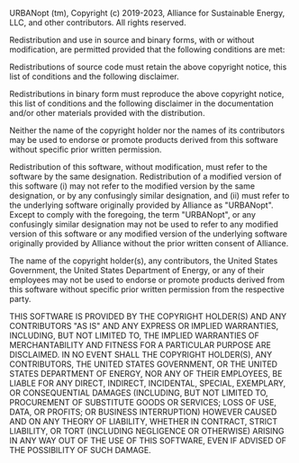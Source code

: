 URBANopt (tm), Copyright (c) 2019-2023, Alliance for Sustainable Energy, LLC, and other
contributors. All rights reserved.

Redistribution and use in source and binary forms, with or without modification,
are permitted provided that the following conditions are met:

Redistributions of source code must retain the above copyright notice, this list
of conditions and the following disclaimer.

Redistributions in binary form must reproduce the above copyright notice, this
list of conditions and the following disclaimer in the documentation and/or other
materials provided with the distribution.

Neither the name of the copyright holder nor the names of its contributors may be
used to endorse or promote products derived from this software without specific
prior written permission.

Redistribution of this software, without modification, must refer to the software
by the same designation. Redistribution of a modified version of this software
(i) may not refer to the modified version by the same designation, or by any
confusingly similar designation, and (ii) must refer to the underlying software
originally provided by Alliance as "URBANopt". Except to comply with the foregoing,
the term "URBANopt", or any confusingly similar designation may not be used to
refer to any modified version of this software or any modified version of the
underlying software originally provided by Alliance without the prior written
consent of Alliance.

The name of the copyright holder(s), any contributors, the United States Government,
the United States Department of Energy, or any of their employees may not be used to
endorse or promote products derived from this software without specific prior written
permission from the respective party.

THIS SOFTWARE IS PROVIDED BY THE COPYRIGHT HOLDER(S) AND ANY CONTRIBUTORS "AS IS" AND
ANY EXPRESS OR IMPLIED WARRANTIES, INCLUDING, BUT NOT LIMITED TO, THE IMPLIED WARRANTIES
OF MERCHANTABILITY AND FITNESS FOR A PARTICULAR PURPOSE ARE DISCLAIMED. IN NO EVENT SHALL
THE COPYRIGHT HOLDER(S), ANY CONTRIBUTORS, THE UNITED STATES GOVERNMENT, OR THE UNITED
STATES DEPARTMENT OF ENERGY, NOR ANY OF THEIR EMPLOYEES, BE LIABLE FOR ANY DIRECT,
INDIRECT, INCIDENTAL, SPECIAL, EXEMPLARY, OR CONSEQUENTIAL DAMAGES (INCLUDING, BUT NOT
LIMITED TO, PROCUREMENT OF SUBSTITUTE GOODS OR SERVICES; LOSS OF USE, DATA, OR PROFITS;
OR BUSINESS INTERRUPTION) HOWEVER CAUSED AND ON ANY THEORY OF LIABILITY, WHETHER IN
CONTRACT, STRICT LIABILITY, OR TORT (INCLUDING NEGLIGENCE OR OTHERWISE) ARISING IN ANY
WAY OUT OF THE USE OF THIS SOFTWARE, EVEN IF ADVISED OF THE POSSIBILITY OF SUCH DAMAGE.
